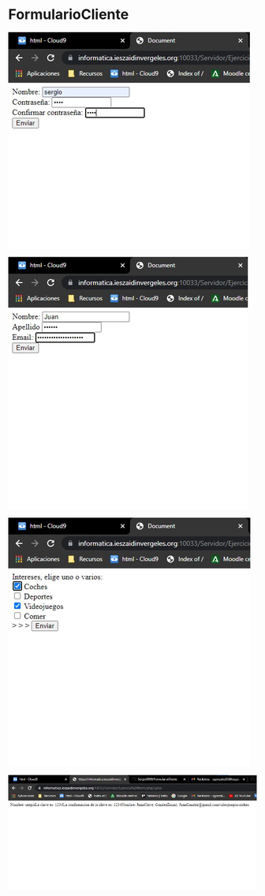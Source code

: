 # FormularioCliente

![Image text](https://github.com/Sergio9999/FormularioCliente/blob/main/f1.jpg)

![Image text](https://github.com/Sergio9999/FormularioCliente/blob/main/f2.jpg)

![Image text](https://github.com/Sergio9999/FormularioCliente/blob/main/f3.jpg)

![Image text](https://github.com/Sergio9999/FormularioCliente/blob/main/f4.jpg)
